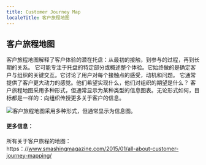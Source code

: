 ```yaml
---
title: Customer Journey Map
localeTitle: 客户旅程地图
---
```

## 客户旅程地图

客户旅程地图解释了客户体验的潜在托盘：从最初的接触，到参与的过程，再到长期的关系。 它可能专注于托盘的特定部分或概述整个体验。它始终做的是确定客户与组织的关键交互。它讨论了用户对每个接触点的感受，动机和问题。 它通常提供了客户更大动力的感觉。他们希望实现什么，他们对组织的期望是什么？ 客户旅程地图采用多种形式，但通常显示为某种类型的信息图表。无论形式如何，目标都是一样的：向组织传授更多关于客户的信息。

![客户旅程地图采用多种形式，但通常显示为信息图。](https://www.smashingmagazine.com/wp-content/uploads/2014/12/1-broadband-provider-journey-opt.jpg)

#### 更多信息：

所有关于客户旅程的地图：https：//www.smashingmagazine.com/2015/01/all-about-customer-journey-mapping/
